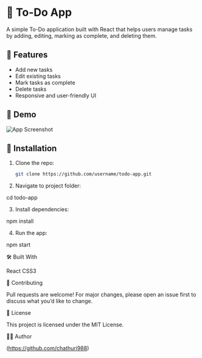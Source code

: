 # 📝 To-Do App

A simple To-Do application built with React that helps users manage tasks by adding, editing, marking as complete, and deleting them.

## 🚀 Features
- Add new tasks
- Edit existing tasks
- Mark tasks as complete
- Delete tasks
- Responsive and user-friendly UI

## 📸 Demo
![App Screenshot](screenshot.png)

## 🔧 Installation
1. Clone the repo:
   ```bash
   git clone https://github.com/username/todo-app.git
2. Navigate to project folder:

cd todo-app

3. Install dependencies:

npm install

4. Run the app:

npm start

🛠️ Built With

React
CSS3

🤝 Contributing

Pull requests are welcome! For major changes, please open an issue first to discuss what you’d like to change.

📜 License

This project is licensed under the MIT License.

👩‍💻 Author

(https://github.com/chathuri988)
